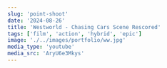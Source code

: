 ```yaml
---
slug: 'point-shoot'
date: '2024-08-26'
title: 'Westworld - Chasing Cars Scene Rescored'
tags: ['film', 'action', 'hybrid', 'epic']
image: './../images/portfolio/ww.jpg'
media_type: 'youtube'
media_src: 'AryU6e3Mkys'
---
```

